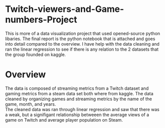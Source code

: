 # Twitch-viewers-and-Game-numbers-Project

This is more of a data visualization project that used opened-source python libaries. The final report is the python notebook that is attached and goes into detail compared to the overview. I have help with the data cleaning and ran the linear regression to see if there is any relation to the 2 datasets that the group founded on kaggle. <br>

# Overview

The data is composed of streaming metrics from a Twitch dataset and gaming metrics from a steam data set both where from kaggle. The data cleaned by organizing games and streaming metrics by the name of the game, month, and years. <br> The cleaned data was ran through linear regression and saw that there was a weak, but a signifigant relationship betweeen the average views of a game on Twitch and average player population on Steam.
